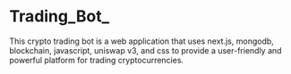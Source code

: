 # Trading_Bot_
 This crypto trading bot is a web application that uses next.js, mongodb, blockchain, javascript, uniswap v3, and css to provide a user-friendly and powerful platform for trading cryptocurrencies.
